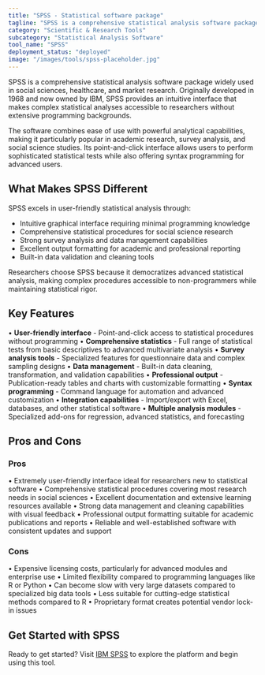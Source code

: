 ```yaml
---
title: "SPSS - Statistical software package"
tagline: "SPSS is a comprehensive statistical analysis software package widely used in social sciences, healthcare, and market research..."
category: "Scientific & Research Tools"
subcategory: "Statistical Analysis Software"
tool_name: "SPSS"
deployment_status: "deployed"
image: "/images/tools/spss-placeholder.jpg"
---
```


SPSS is a comprehensive statistical analysis software package widely used in social sciences, healthcare, and market research. Originally developed in 1968 and now owned by IBM, SPSS provides an intuitive interface that makes complex statistical analyses accessible to researchers without extensive programming backgrounds.

The software combines ease of use with powerful analytical capabilities, making it particularly popular in academic research, survey analysis, and social science studies. Its point-and-click interface allows users to perform sophisticated statistical tests while also offering syntax programming for advanced users.

## What Makes SPSS Different

SPSS excels in user-friendly statistical analysis through:
- Intuitive graphical interface requiring minimal programming knowledge
- Comprehensive statistical procedures for social science research
- Strong survey analysis and data management capabilities
- Excellent output formatting for academic and professional reporting
- Built-in data validation and cleaning tools

Researchers choose SPSS because it democratizes advanced statistical analysis, making complex procedures accessible to non-programmers while maintaining statistical rigor.

## Key Features

• **User-friendly interface** - Point-and-click access to statistical procedures without programming
• **Comprehensive statistics** - Full range of statistical tests from basic descriptives to advanced multivariate analysis
• **Survey analysis tools** - Specialized features for questionnaire data and complex sampling designs
• **Data management** - Built-in data cleaning, transformation, and validation capabilities
• **Professional output** - Publication-ready tables and charts with customizable formatting
• **Syntax programming** - Command language for automation and advanced customization
• **Integration capabilities** - Import/export with Excel, databases, and other statistical software
• **Multiple analysis modules** - Specialized add-ons for regression, advanced statistics, and forecasting

## Pros and Cons

### Pros
• Extremely user-friendly interface ideal for researchers new to statistical software
• Comprehensive statistical procedures covering most research needs in social sciences
• Excellent documentation and extensive learning resources available
• Strong data management and cleaning capabilities with visual feedback
• Professional output formatting suitable for academic publications and reports
• Reliable and well-established software with consistent updates and support

### Cons
• Expensive licensing costs, particularly for advanced modules and enterprise use
• Limited flexibility compared to programming languages like R or Python
• Can become slow with very large datasets compared to specialized big data tools
• Less suitable for cutting-edge statistical methods compared to R
• Proprietary format creates potential vendor lock-in issues

## Get Started with SPSS

Ready to get started? Visit [IBM SPSS](https://www.ibm.com/products/spss-statistics) to explore the platform and begin using this tool.